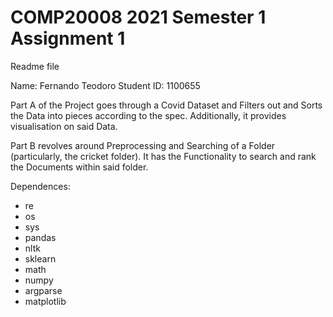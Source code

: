 # COMP20008 2021 Semester 1 Assignment 1
Readme file

Name: Fernando Teodoro
Student ID: 1100655


Part A of the Project goes through a Covid Dataset and Filters out and Sorts the Data into pieces according to the spec. Additionally, it provides visualisation on said Data.

Part B revolves around Preprocessing and Searching of a Folder (particularly, the cricket folder). It has the Functionality to search and rank the Documents within said folder. 


Dependences:
- re
- os
- sys
- pandas
- nltk
- sklearn
- math
- numpy
- argparse
- matplotlib